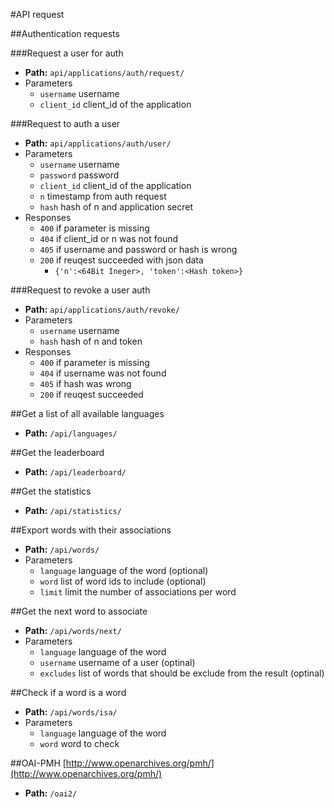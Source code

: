 #API request

##Authentication requests

###Request a user for auth
* **Path:** `api/applications/auth/request/`
* Parameters
  * `username` username
  * `client_id` client_id of the application

###Request to auth a user
* **Path:** `api/applications/auth/user/`
* Parameters
  * `username` username
  * `password` password
  * `client_id` client_id of the application
  * `n` timestamp from auth request
  * `hash` hash of n and application secret
* Responses
  * `400` if parameter is missing
  * `404` if client_id or n was not found
  * `405` if username and password or hash is wrong
  * `200` if reuqest succeeded with json data
    * `{'n':<64Bit Ineger>, 'token':<Hash token>}`

###Request to revoke a user auth
* **Path:** `api/applications/auth/revoke/`
* Parameters
  * `username` username
  * `hash` hash of n and token
* Responses
  * `400` if parameter is missing
  * `404` if username was not found
  * `405` if hash was wrong
  * `200` if reuqest succeeded

##Get a list of all available languages
* **Path:** `/api/languages/`

##Get the leaderboard
* **Path:** `/api/leaderboard/`

##Get the statistics
* **Path:** `/api/statistics/`

##Export words with their associations
* **Path:** `/api/words/`
* Parameters
  * `language` language of the word (optional)
  * `word` list of word ids to include (optional)
  * `limit` limit the number of associations per word

##Get the next word to associate
* **Path:** `/api/words/next/`
* Parameters
  * `language` language of the word
  * `username` username of a user (optinal)
  * `excludes` list of words that should be exclude from the result (optinal)

##Check if a word is a word
* **Path:** `/api/words/isa/`
* Parameters
  * `language` language of the word
  * `word` word to check

##OAI-PMH
[http://www.openarchives.org/pmh/](http://www.openarchives.org/pmh/)
* **Path:** `/oai2/`
